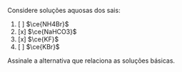 Considere soluções aquosas dos sais:

1. [ ] $\ce{NH4Br}$
2. [x] $\ce{NaHCO3}$
2. [x] $\ce{KF}$
4. [ ] $\ce{KBr}$

Assinale a alternativa que relaciona as soluções básicas. 
